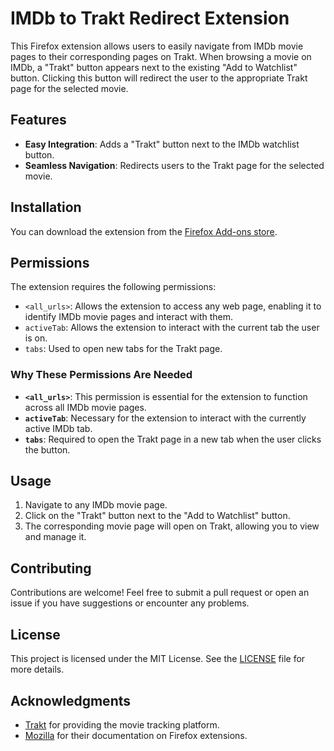 # IMDb to Trakt Redirect Extension

This Firefox extension allows users to easily navigate from IMDb movie pages to their corresponding pages on Trakt. When browsing a movie on IMDb, a "Trakt" button appears next to the existing "Add to Watchlist" button. Clicking this button will redirect the user to the appropriate Trakt page for the selected movie.

## Features

- **Easy Integration**: Adds a "Trakt" button next to the IMDb watchlist button.
- **Seamless Navigation**: Redirects users to the Trakt page for the selected movie.

## Installation

You can download the extension from the [Firefox Add-ons store](https://addons.mozilla.org/firefox/addon/imdb-to-trakt/).

## Permissions

The extension requires the following permissions:

- `<all_urls>`: Allows the extension to access any web page, enabling it to identify IMDb movie pages and interact with them.
- `activeTab`: Allows the extension to interact with the current tab the user is on.
- `tabs`: Used to open new tabs for the Trakt page.

### Why These Permissions Are Needed

- **`<all_urls>`**: This permission is essential for the extension to function across all IMDb movie pages.
- **`activeTab`**: Necessary for the extension to interact with the currently active IMDb tab.
- **`tabs`**: Required to open the Trakt page in a new tab when the user clicks the button.

## Usage

1. Navigate to any IMDb movie page.
2. Click on the "Trakt" button next to the "Add to Watchlist" button.
3. The corresponding movie page will open on Trakt, allowing you to view and manage it.

## Contributing

Contributions are welcome! Feel free to submit a pull request or open an issue if you have suggestions or encounter any problems.

## License

This project is licensed under the MIT License. See the [LICENSE](LICENSE) file for more details.

## Acknowledgments

- [Trakt](https://trakt.tv/) for providing the movie tracking platform.
- [Mozilla](https://developer.mozilla.org/) for their documentation on Firefox extensions.
